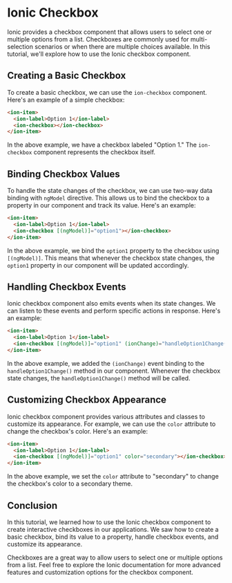 # Ionic Checkbox

Ionic provides a checkbox component that allows users to select one or multiple options from a list. Checkboxes are commonly used for multi-selection scenarios or when there are multiple choices available. In this tutorial, we'll explore how to use the Ionic checkbox component.

## Creating a Basic Checkbox

To create a basic checkbox, we can use the `ion-checkbox` component. Here's an example of a simple checkbox:

```html
<ion-item>
  <ion-label>Option 1</ion-label>
  <ion-checkbox></ion-checkbox>
</ion-item>
```

In the above example, we have a checkbox labeled "Option 1." The `ion-checkbox` component represents the checkbox itself.

## Binding Checkbox Values

To handle the state changes of the checkbox, we can use two-way data binding with `ngModel` directive. This allows us to bind the checkbox to a property in our component and track its value. Here's an example:

```html
<ion-item>
  <ion-label>Option 1</ion-label>
  <ion-checkbox [(ngModel)]="option1"></ion-checkbox>
</ion-item>
```

In the above example, we bind the `option1` property to the checkbox using `[(ngModel)]`. This means that whenever the checkbox state changes, the `option1` property in our component will be updated accordingly.

## Handling Checkbox Events

Ionic checkbox component also emits events when its state changes. We can listen to these events and perform specific actions in response. Here's an example:

```html
<ion-item>
  <ion-label>Option 1</ion-label>
  <ion-checkbox [(ngModel)]="option1" (ionChange)="handleOption1Change()"></ion-checkbox>
</ion-item>
```

In the above example, we added the `(ionChange)` event binding to the `handleOption1Change()` method in our component. Whenever the checkbox state changes, the `handleOption1Change()` method will be called.

## Customizing Checkbox Appearance

Ionic checkbox component provides various attributes and classes to customize its appearance. For example, we can use the `color` attribute to change the checkbox's color. Here's an example:

```html
<ion-item>
  <ion-label>Option 1</ion-label>
  <ion-checkbox [(ngModel)]="option1" color="secondary"></ion-checkbox>
</ion-item>
```

In the above example, we set the `color` attribute to "secondary" to change the checkbox's color to a secondary theme.

## Conclusion

In this tutorial, we learned how to use the Ionic checkbox component to create interactive checkboxes in our applications. We saw how to create a basic checkbox, bind its value to a property, handle checkbox events, and customize its appearance.

Checkboxes are a great way to allow users to select one or multiple options from a list. Feel free to explore the Ionic documentation for more advanced features and customization options for the checkbox component.
